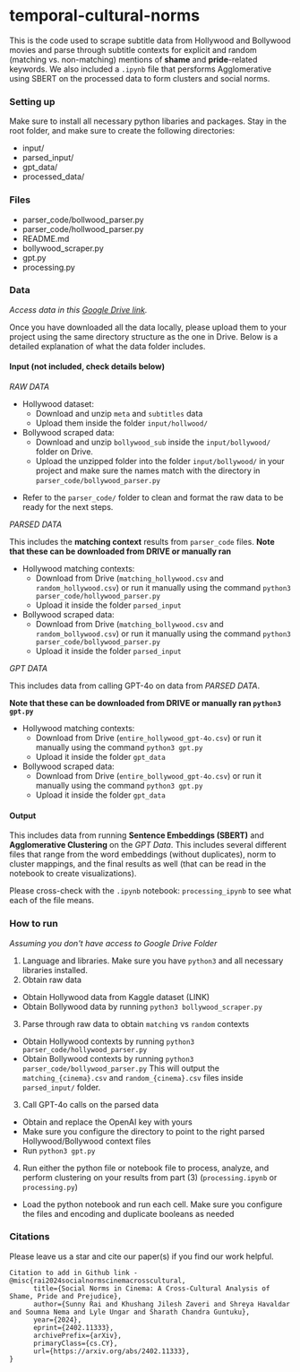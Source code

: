# temporal-cultural-norms
This is the code used to scrape subtitle data from Hollywood and Bollywood movies and parse through subtitle contexts for explicit and random (matching vs. non-matching) mentions of **shame** and **pride**-related keywords. We also included a `.ipynb` file that persforms Agglomerative using SBERT on the processed data to form clusters and social norms.

### Setting up
Make sure to install all necessary python libaries and packages.
Stay in the root folder, and make sure to create the following directories:
- input/
- parsed_input/
- gpt_data/
- processed_data/

### Files
- parser_code/bollwood_parser.py
- parser_code/hollwood_parser.py
- README.md
- bollywood_scraper.py
- gpt.py
- processing.py

### Data
*Access data in this [Google Drive link](https://drive.google.com/drive/folders/1XzEAzx93VEOT8FtzhzEzXwCEQihiwLVc?ths=true).*

Once you have downloaded all the data locally, please upload them to your project using the same directory structure as the one in Drive.
Below is a detailed explanation of what the data folder includes.

#### Input (not included, check details below)
*RAW DATA*

- Hollywood dataset:
    - Download and unzip `meta` and `subtitles` data 
    - Upload them inside the folder `input/hollwood/`
- Bollywood scraped data:
    - Download and unzip `bollywood_sub` inside the `input/bollywood/` folder on Drive.
    - Upload the unzipped folder into the folder `input/bollywood/` in your project and make sure the names match with the directory in `parser_code/bollywood_parser.py`
* Refer to the `parser_code/` folder to clean and format the raw data to be ready for the next steps.

*PARSED DATA*

This includes the **matching context** results from `parser_code` files.
**Note that these can be downloaded from DRIVE or manually ran**
- Hollywood matching contexts:
    - Download from Drive (`matching_hollywood.csv` and `random_hollywood.csv`) or run it manually using the command  `python3 parser_code/hollywood_parser.py`
    - Upload it inside the folder `parsed_input`
- Bollywood scraped data:
    - Download from Drive (`matching_bollywood.csv` and `random_bollywood.csv`) or run it manually using the command  `python3 parser_code/bollywood_parser.py`
    - Upload it inside the folder `parsed_input`

*GPT DATA*

This includes data from calling GPT-4o on data from *PARSED DATA*.

**Note that these can be downloaded from DRIVE or manually ran `python3 gpt.py`**
- Hollywood matching contexts:
    - Download from Drive (`entire_hollywood_gpt-4o.csv`) or run it manually using the command  `python3 gpt.py`
    - Upload it inside the folder `gpt_data`
- Bollywood scraped data:
    - Download from Drive (`entire_bollywood_gpt-4o.csv`) or run it manually using the command  `python3 gpt.py`
    - Upload it inside the folder `gpt_data`

#### Output
This includes data from running **Sentence Embeddings (SBERT)** and **Agglomerative Clustering** on the *GPT Data*.
This includes several different files that range from the word embeddings (without duplicates), norm to cluster mappings, and the final results as well (that can be read in the notebook to create visualizations).

Please cross-check with the `.ipynb` notebook: `processing_ipynb` to see what each of the file means. 

### How to run
*Assuming you don't have access to Google Drive Folder*
1. Language and libraries. Make sure you have `python3` and all necessary libraries installed.
2. Obtain raw data
* Obtain Hollywood data from Kaggle dataset (LINK)
* Obtain Bollywood data by running `python3 bollywood_scraper.py`
3. Parse through raw data to obtain `matching` vs `random` contexts
* Obtain Hollywood contexts by running `python3 parser_code/hollywood_parser.py`
* Obtain Bollywood contexts by running `python3 parser_code/bollywood_parser.py`
This will output the `matching_{cinema}.csv` and `random_{cinema}.csv` files inside `parsed_input/` folder.
3. Call GPT-4o calls on the parsed data
* Obtain and replace the OpenAI key with yours
* Make sure you configure the directory to point to the right parsed Hollywood/Bollywood context files
* Run `python3 gpt.py`
4. Run either the python file or notebook file to process, analyze, and perform clustering on your results from part (3) (`processing.ipynb` or `processing.py`)
* Load the python notebook and run each cell. Make sure you configure the files and encoding and duplicate booleans as needed

### Citations
Please leave us a star and cite our paper(s) if you find our work helpful.
```
Citation to add in Github link - @misc{rai2024socialnormscinemacrosscultural,
      title={Social Norms in Cinema: A Cross-Cultural Analysis of Shame, Pride and Prejudice},
      author={Sunny Rai and Khushang Jilesh Zaveri and Shreya Havaldar and Soumna Nema and Lyle Ungar and Sharath Chandra Guntuku},
      year={2024},
      eprint={2402.11333},
      archivePrefix={arXiv},
      primaryClass={cs.CY},
      url={https://arxiv.org/abs/2402.11333},
}
```




